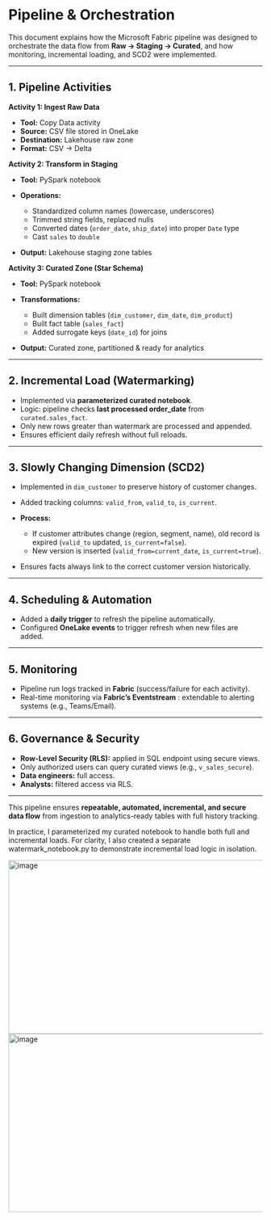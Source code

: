 # Pipeline & Orchestration

This document explains how the Microsoft Fabric pipeline was designed to orchestrate the data flow from **Raw → Staging → Curated**, and how monitoring, incremental loading, and SCD2 were implemented.

---

## 1. Pipeline Activities

**Activity 1: Ingest Raw Data**

* **Tool:** Copy Data activity
* **Source:** CSV file stored in OneLake
* **Destination:** Lakehouse raw zone
* **Format:** CSV → Delta

**Activity 2: Transform in Staging**

* **Tool:** PySpark notebook
* **Operations:**

  * Standardized column names (lowercase, underscores)
  * Trimmed string fields, replaced nulls
  * Converted dates (`order_date`, `ship_date`) into proper `Date` type
  * Cast `sales` to `double`
* **Output:** Lakehouse staging zone tables

**Activity 3: Curated Zone (Star Schema)**

* **Tool:** PySpark notebook
* **Transformations:**

  * Built dimension tables (`dim_customer`, `dim_date`, `dim_product`)
  * Built fact table (`sales_fact`)
  * Added surrogate keys (`date_id`) for joins
* **Output:** Curated zone, partitioned & ready for analytics

---

## 2. Incremental Load (Watermarking)

* Implemented via **parameterized curated notebook**.
* Logic: pipeline checks **last processed order\_date** from `curated.sales_fact`.
* Only new rows greater than watermark are processed and appended.
* Ensures efficient daily refresh without full reloads.

---

## 3. Slowly Changing Dimension (SCD2)

* Implemented in `dim_customer` to preserve history of customer changes.
* Added tracking columns: `valid_from`, `valid_to`, `is_current`.
* **Process:**

  * If customer attributes change (region, segment, name), old record is expired (`valid_to` updated, `is_current=false`).
  * New version is inserted (`valid_from=current_date`, `is_current=true`).
* Ensures facts always link to the correct customer version historically.

---

## 4. Scheduling & Automation

* Added a **daily trigger** to refresh the pipeline automatically.
* Configured **OneLake events** to trigger refresh when new files are added.

---

## 5. Monitoring

* Pipeline run logs tracked in **Fabric** (success/failure for each activity).
* Real-time monitoring via **Fabric’s Eventstream** : extendable to alerting systems (e.g., Teams/Email).

---

## 6. Governance & Security

* **Row-Level Security (RLS):** applied in SQL endpoint using secure views.
* Only authorized users can query curated views (e.g., `v_sales_secure`).
* **Data engineers:** full access.
* **Analysts:** filtered access via RLS.

---

This pipeline ensures **repeatable, automated, incremental, and secure data flow** from ingestion to analytics-ready tables with full history tracking.

In practice, I parameterized my curated notebook to handle both full and incremental loads.
For clarity, I also created a separate watermark_notebook.py to demonstrate incremental load logic in isolation.

<img width="940" height="344" alt="image" src="https://github.com/user-attachments/assets/88ac9a2a-321d-4f12-a186-aabc9706c06f" />

<img width="940" height="353" alt="image" src="https://github.com/user-attachments/assets/9a119938-93dc-4392-bae4-ab1eabe8e5ea" />


